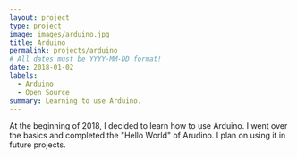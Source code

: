 ```yaml
---
layout: project
type: project
image: images/arduino.jpg
title: Arduino
permalink: projects/arduino
# All dates must be YYYY-MM-DD format!
date: 2018-01-02
labels:
  - Arduino
  - Open Source
summary: Learning to use Arduino.
---
```


At the beginning of 2018, I decided to learn how to use Arduino. I went over the basics and completed the "Hello World" of Arudino. I plan on using it in future projects. 

